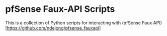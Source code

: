 # pfSense Faux-API Scripts

This is a collection of Python scripts for interacting with (pfSense Faux API)[https://github.com/ndejong/pfsense_fauxapi]
